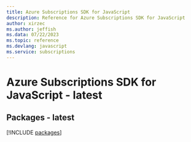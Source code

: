 ```yaml
---
title: Azure Subscriptions SDK for JavaScript
description: Reference for Azure Subscriptions SDK for JavaScript
author: xirzec
ms.author: jeffish
ms.data: 07/22/2023
ms.topic: reference
ms.devlang: javascript
ms.service: subscriptions
---
```

# Azure Subscriptions SDK for JavaScript - latest
## Packages - latest
[!INCLUDE [packages](subscriptions-index.md)]
